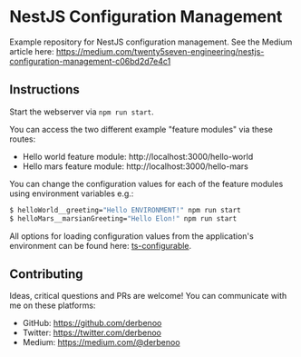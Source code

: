 # NestJS Configuration Management

Example repository for NestJS configuration management. See the Medium article here:
https://medium.com/twenty5seven-engineering/nestjs-configuration-management-c06bd2d7e4c1


## Instructions

Start the webserver via `npm run start`.

You can access the two different example "feature modules" via these routes:

* Hello world feature module: http://localhost:3000/hello-world
* Hello mars feature module: http://localhost:3000/hello-mars


You can change the configuration values for each of the feature modules using environment variables e.g.:

```sh
$ helloWorld__greeting="Hello ENVIRONMENT!" npm run start
$ helloMars__marsianGreeting="Hello Elon!" npm run start
```

All options for loading configuration values from the application's environment can be found here: [ts-configurable](https://www.npmjs.com/package/ts-configurable).


## Contributing

Ideas, critical questions and PRs are welcome! You can communicate with me on these platforms:

* GitHub: https://github.com/derbenoo
* Twitter: https://twitter.com/derbenoo
* Medium: https://medium.com/@derbenoo

